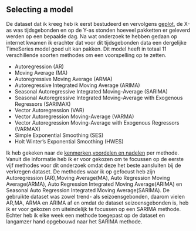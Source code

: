 ## Selecting a model

De dataset dat ik kreeg heb ik eerst bestudeerd en vervolgens [geplot](), de X-as was tijdsgebonden en op de Y-as stonden hoeveel pakketten er geleverd werden op een bepaalde dag. Na wat onderzoek te hebben gedaan op internet kwamen ik erachter dat voor dit tijdsgebonden data een dergelijke TimeSeries model goed uit kan pakken. Dit model heeft in totaal 11 verschillende soorten methodes om een voorspelling op te zetten.

- Autoregression (AR)
- Moving Average (MA)
- Autoregressive Moving Average (ARMA)
- Autoregressive Integrated Moving Average (ARIMA)
- Seasonal Autoregressive Integrated Moving-Average (SARIMA)
- Seasonal Autoregressive Integrated Moving-Average with Exogenous Regressors (SARIMAX)
- Vector Autoregression (VAR)
- Vector Autoregression Moving-Average (VARMA)
- Vector Autoregression Moving-Average with Exogenous Regressors (VARMAX)
- Simple Exponential Smoothing (SES)
- Holt Winter’s Exponential Smoothing (HWES)

Ik heb gekeken naar de [kenmerken,voordelen en nadelen](https://github.com/Emir-Acikgoz-50/Minor-Data-Science/blob/main/Screenshots%20Overig/Tijdreeks%20voorspellende%20modellen.pdf) per methode. Vanuit die informatie heb ik er voor gekozen om te focussen op de eerste vijf methodes voor dit onderzoek omdat deze het beste aansluiten bij de verkregen dataset. De methodes waar ik op gefocust heb zijn Autoregression (AR),Moving Average(MA), Auto Regression Moving Average(ARMA), Auto Regression Integrated Moving Average(ARIMA) en Seasonal Auto Regression Integrated Moving Average(SARIMA).
De gebruikte dataset was zowel trend- als seizoensgebonden, daarom vielen AR,MA, ARMA en ARIMA af en omdat de dataset seizoensgebonden is, heb ik er voor gekozen om uiteindelijk te focussen op een SARIMA methode. Echter heb ik elke week een methode toegepast op de dataset en langamzer hand opgebouwd naar het SARIMA methode.
